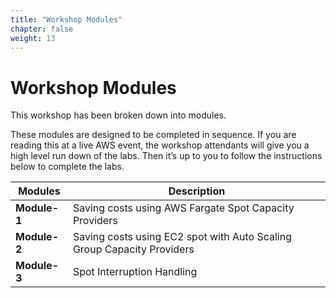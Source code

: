 ```yaml
---
title: "Workshop Modules"
chapter: false
weight: 13
---
```


# Workshop Modules

This workshop has been broken down into modules.

These modules are designed to be completed in sequence. If you are reading this at a live AWS event, the workshop attendants will give you a high level run down of the labs. Then it’s up to you to follow the instructions below to complete the labs. 


| Modules | Description |
| --- | --- |
| **Module-1** | Saving costs using AWS Fargate Spot Capacity Providers |
| **Module-2** | Saving costs using EC2 spot with Auto Scaling Group Capacity Providers |
| **Module-3** | Spot Interruption Handling |